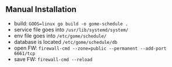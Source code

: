 ## Manual Installation
* build: `GOOS=linux go build -o gome-schedule .`
* service file goes into `/usr/lib/systemd/system/`
* env file goes into `/etc/gome/schedule/`
* database is located `/etc/gome/schedule/db`
* open FW: `firewall-cmd --zone=public --permanent --add-port 6661/tcp`
* save FW: `firewall-cmd --reload`
